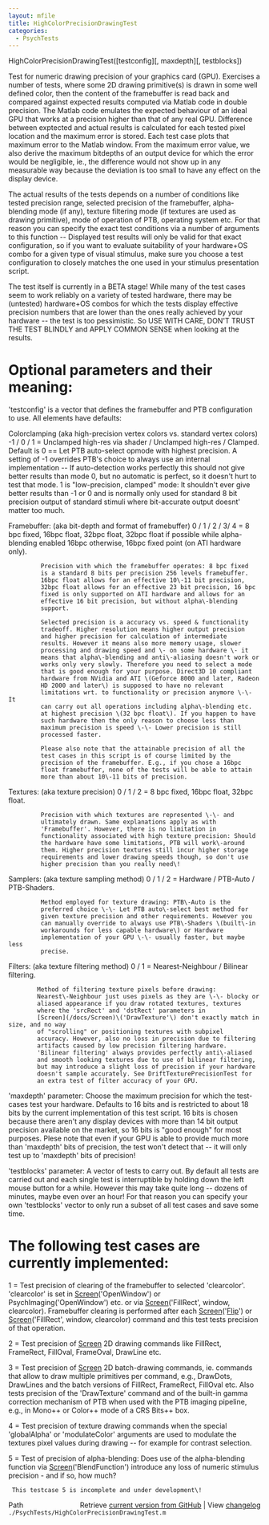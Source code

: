```yaml
---
layout: mfile
title: HighColorPrecisionDrawingTest
categories:
  - PsychTests
---
```


HighColorPrecisionDrawingTest\(\[testconfig\]\[, maxdepth\]\[, testblocks\]\)

Test for numeric drawing precision of your graphics card \(GPU\). Exercises
a number of tests, where some 2D drawing primitive\(s\) is drawn in some
well defined color, then the content of the framebuffer is read back and
compared against expected results computed via Matlab code in double
precision. The Matlab code emulates the expected behaviour of an ideal
GPU that works at a precision higher than that of any real GPU.
Difference between exptected and actual results is calculated for each
tested pixel location and the maximum error is stored. Each test case
plots that maximum error to the Matlab window. From the maximum error
value, we also derive the maximum bitdepths of an output device for which
the error would be negligible, ie., the difference would not show up in
any measurable way because the deviation is too small to have any effect
on the display device.

The actual results of the tests depends on a number of conditions like
tested precision range, selected precision of the framebuffer,
alpha\-blending mode \(if any\), texture filtering mode \(if textures are
used as drawing primitive\), mode of operation of PTB, operating system
etc. For that reason you can specify the exact test conditions via a
number of arguments to this function \-\- Displayed test results will only
be valid for that exact configuration, so if you want to evaluate
suitability of your hardware\+OS combo for a given type of visual
stimulus, make sure you choose a test configuration to closely matches
the one used in your stimulus presentation script.

The test itself is currently in a BETA stage\! While many of the test
cases seem to work reliably on a variety of tested hardware, there may be
\(untested\) hardware\+OS combos for which the tests display effective
precision numbers that are lower than the ones really achieved by your
hardware \-\- the test is too pessimistic. So USE WITH CARE, DON'T TRUST
THE TEST BLINDLY and APPLY COMMON SENSE when looking at the results.

# Optional parameters and their meaning:

'testconfig' is a vector that defines the framebuffer and PTB
configuration to use. All elements have defaults:

Colorclamping \(aka high\-precision vertex colors vs. standard vertex colors\)
\-1 / 0 / 1 = Unclamped high\-res via shader / Unclamped high\-res / Clamped.
             Default is 0 == Let PTB auto\-select opmode with highest
             precision. A setting of \-1 overrides PTB's choice to always
             use an internal implementation \-\- If auto\-detection works
             perfectly this should not give better results than mode 0,
             but no automatic is perfect, so it doesn't hurt to test that
             mode. 1 is "low\-precision, clamped" mode: It shouldn't ever
             give better results than \-1 or 0 and is normally only used
             for standard 8 bit precision output of standard stimuli
             where bit\-accurate output doesnt' matter too much.

Framebuffer: \(aka bit\-depth and format of framebuffer\)
0 / 1 / 2 / 3/ 4 = 8 bpc fixed, 16bpc float, 32bpc float, 32bpc float
             if possible while alpha\-blending enabled 16bpc otherwise,
             16bpc fixed point \(on ATI hardware only\).

             Precision with which the framebuffer operates: 8 bpc fixed
             is a standard 8 bits per precision 256 levels framebuffer.
             16bpc float allows for an effective 10\-11 bit precision,
             32bpc float allows for an effective 23 bit precision, 16 bpc
             fixed is only supported on ATI hardware and allows for an
             effective 16 bit precision, but without alpha\-blending
             support.

             Selected precision is a accuracy vs. speed & functionality
             tradeoff. Higher resolution means higher output precision
             and higher precision for calculation of intermediate
             results. However it means also more memory usage, slower
             processing and drawing speed and \- on some hardware \- it
             means that alpha\-blending and anti\-aliasing doesn't work or
             works only very slowly. Therefore you need to select a mode
             that is good enough for your purpose. Direct3D 10 compliant
             hardware from NVidia and ATI \(Geforce 8000 and later, Radeon
             HD 2000 and later\) is supposed to have no relevant
             limitations wrt. to functionality or precision anymore \-\- It
             can carry out all operations including alpha\-blending etc.
             at highest precision \(32 bpc float\). If you happen to have
             such hardware then the only reason to choose less than
             maximum precision is speed \-\- Lower precision is still
             processed faster.

             Please also note that the attainable precision of all the
             test cases in this script is of course limited by the
             precision of the framebuffer. E.g., if you chose a 16bpc
             float framebuffer, none of the tests will be able to attain
             more than about 10\-11 bits of precision.


Textures: \(aka texture precision\)
0 / 1 / 2 = 8 bpc fixed, 16bpc float, 32bpc float.

             Precision with which textures are represented \-\- and
             ultimately drawn. Same explanations apply as with
             'Framebuffer'. However, there is no limitation in
             functionality associated with high texture precision: Should
             the hardware have some limitations, PTB will work\-around
             them. Higher precision textures still incur higher storage
             requirements and lower drawing speeds though, so don't use
             higher precision than you really need\!

Samplers: \(aka texture sampling method\)
0 / 1 / 2 = Hardware / PTB\-Auto / PTB\-Shaders.

             Method employed for texture drawing: PTB\-Auto is the
             preferred choice \-\- Let PTB auto\-select best method for
             given texture precision and other requirements. However you
             can manually override to always use PTB\-Shaders \(built\-in
             workarounds for less capable hardware\) or Hardware
             implementation of your GPU \-\- usually faster, but maybe less
             precise.

Filters: \(aka texture filtering method\)
0 / 1     = Nearest\-Neighbour / Bilinear filtering.

            Method of filtering texture pixels before drawing:
            Nearest\-Neighbour just uses pixels as they are \-\- blocky or
            aliased appearance if you draw rotated textures, textures
            where the 'srcRect' and 'dstRect' parameters in
            [Screen](/docs/Screen)\('DrawTexture'\) don't exactly match in size, and no way
            of "scrolling" or positioning textures with subpixel
            accuracy. However, also no loss in precision due to filtering
            artifacts caused by low precision filtering hardware.
            'Bilinear filtering' always provides perfectly anti\-aliased
            and smooth looking textures due to use of bilinear filtering,
            but may introduce a slight loss of precision if your hardware
            doesn't sample accurately. See DriftTexturePrecisionTest for
            an extra test of filter accuracy of your GPU.


'maxdepth' parameter: Choose the maximum precision for which the
test\-cases test your hardware. Defaults to 16 bits and is restricted to
about 18 bits by the current implementation of this test script. 16 bits
is chosen because there aren't any display devices with more than 14 bit
output precision available on the market, so 16 bits is "good enough" for
most purposes. Plese note that even if your GPU is able to provide much
more than 'maxdepth' bits of precision, the test won't detect that \-\- it
will only test up to 'maxdepth' bits of precision\!


'testblocks' parameter: A vector of tests to carry out. By default all
tests are carried out and each single test is interruptible by holding
down the left mouse button for a while. However this may take quite long
\-\- dozens of minutes, maybe even over an hour\! For that reason you can
specify your own 'testblocks' vector to only run a subset of all test
cases and save some time.

# The following test cases are currently implemented:

1  = Test precision of clearing of the framebuffer to selected
     'clearcolor'. 'clearcolor' is set in [Screen](/docs/Screen)\('OpenWindow'\) or
     PsychImaging\('OpenWindow'\) etc. or via [Screen](/docs/Screen)\('FillRect', window,
     clearcolor\). Framebuffer clearing is performed after each
     [Screen](/docs/Screen)\('[Flip](/docs/Flip)'\) or [Screen](/docs/Screen)\('FillRect', window, clearcolor\) command and
     this test tests precision of that operation.

2  = Test precision of [Screen](/docs/Screen) 2D drawing commands like FillRect,
     FrameRect, FillOval, FrameOval, DrawLine etc.

3  = Test precision of [Screen](/docs/Screen) 2D batch\-drawing commands, ie. commands
     that allow to draw multiple primitives per command, e.g., DrawDots,
     DrawLines and the batch versions of FillRect, FrameRect, FillOval
     etc.
     Also tests precision of the 'DrawTexture' command and of the
     built\-in gamma correction mechanism of PTB when used with the PTB
     imaging pipeline, e.g., in Mono\+\+ or Color\+\+ mode of a CRS Bits\+\+
     box.

4  = Test precision of texture drawing commands when the special
     'globalAlpha' or 'modulateColor' arguments are used to modulate the
     textures pixel values during drawing \-\- for example for contrast
     selection.

5  = Test of precision of alpha\-blending: Does use of the alpha\-blending
     function via [Screen](/docs/Screen)\('BlendFunction'\) introduce any loss of numeric
     stimulus precision \- and if so, how much?

     This testcase 5 is incomplete and under development\!




<div class="code_header" style="text-align:right;">
  <span style="float:left;">Path&nbsp;&nbsp;</span> <span class="counter">Retrieve <a href=
  "https://raw.github.com/Psychtoolbox-3/Psychtoolbox-3/beta/./PsychTests/HighColorPrecisionDrawingTest.m">current version from GitHub</a> | View <a href=
  "https://github.com/Psychtoolbox-3/Psychtoolbox-3/commits/beta/./PsychTests/HighColorPrecisionDrawingTest.m">changelog</a></span>
</div>
<div class="code">
  <code>./PsychTests/HighColorPrecisionDrawingTest.m</code>
</div>
